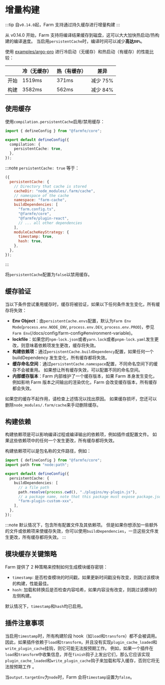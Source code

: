 # 增量构建

:::tip
自`v0.14.0`起，Farm 支持通过持久缓存进行增量构建
:::

从 v0.14.0 开始，Farm 支持将编译结果缓存到磁盘，这可以大大加快热启动/热构建的编译速度。 当启用`persistentCache`时，编译时间可以减少**高达`80%`**。

使用 [examples/argo-pro](https://github.com/farm-fe/farm/tree/main/examples/arco-pro) 进行冷启动（无缓存）和热启动（有缓存）的性能比较：

|      | 冷（无缓存） | 热（有缓存） | 差异     |
| ---- | ------------ | ------------ | -------- |
| 开始 | 1519ms       | 371ms        | 减少 75% |
| 构建 | 3582ms       | 562ms        | 减少 84% |

## 使用缓存

使用`compilation.persistentCache`启用/禁用缓存：

```ts
import { defineConfig } from "@farmfe/core";

export default defineConfig({
  compilation: {
    persistentCache: true,
  },
});
```

:::note
`persistentCache: true` 等于：

```js
({
  persistentCache: {
    // Directory that cache is stored
    cacheDir: "node_modules/.farm/cache",
    // namespace of the cache
    namespace: "farm-cache",
    buildDependencies: [
      "farm.config.ts",
      "@farmfe/core",
      "@farmfe/plugin-react",
      // ... all other dependencies
    ],
    moduleCacheKeyStrategy: {
      timestamp: true,
      hash: true,
    },
  },
});
```

:::

将`persistentCache`配置为`false`以禁用缓存。

## 缓存验证

当以下条件尝试重用缓存时，缓存将被验证，如果以下任何条件发生变化，所有缓存将失效：

- **Env Object**：由`persistentCache.envs`配置，默认为`Farm Env Mode`(`process.env.NODE_ENV`, `process.env.DEV`, `process.env.PROD`)，参见 `Farm Env`(/docs/config/farm-config#environment-variable)。
- **lockfile**：如果您的`npm-lock.json`或者`yarn.lock`或者`pnpm-lock.yaml`发生更改，则意味着依赖项发生更改，缓存将失效。
- **构建依赖项**：通过`persistentCache.buildDependency`配置，如果任何一个 buildDependency 发生变化，所有缓存都将失效。
- **缓存命名空间**：通过`persistentCache.namespace`配置，不同命名空间下的缓存不会被重用。 如果想让所有缓存失效，可以配置不同的命名空间。
- **内部缓存版本**：Farm 内部维护了一个缓存版本，如果 Farm 本身发生变化，例如影响 Farm 版本之间输出的渲染优化，Farm 会改变缓存版本，所有缓存都会失效。

如果您的缓存不起作用，请检查上述情况以找出原因。 如果缓存损坏，您还可以删除`node_modules/.farm/cache`来手动删除缓存。

## 构建依赖

构建依赖项是可以影响编译过程或编译输出的依赖项，例如插件或配置文件。 如果这些依赖项中的任何一个发生更改，所有缓存都将失效。

构建依赖项可以是包名称的文件路径，例如：

```ts
import { defineConfig } from "@farmfe/core";
import path from "node:path";

export default defineConfig({
  persistentCache: {
    buildDependencies: [
      // a file path
      path.resolve(process.cwd(), "./plugins/my-plugin.js"),
      // a package name, note that this package must expose package.json
      "farm-plugin-custom-xxx",
    ],
  },
});
```

:::note
默认情况下，包含所有配置文件及其依赖项。 但是如果你想添加一些额外的文件或依赖项来使缓存失效，你可以使用`buildDependencies`，一旦这些文件发生更改，所有缓存都将失效。
:::

## 模块缓存关键策略

Farm 提供了 2 种策略来控制如何生成模块缓存密钥：

- `timestamp`: 是否检查模块的时间戳，如果更新时间戳没有改变，则跳过该模块的构建，性能最佳。
- `hash`: 加载和转换后是否检查内容哈希，如果内容没有改变，则跳过该模块的左侧构建。

默认情况下，`timestamp`和`hash`均已启用。

## 插件注意事项

当启用`timestamp`时，所有构建阶段 hook（如`load`和`transform`）都不会被调用。 因此，如果插件依赖于`load`和`transform`，并且没有实现`plugin_cache_loaded`和`write_plugin_cache`挂钩，则它可能无法按预期工作。 例如，如果一个插件在`load`和`transform`中收集信息，并在`finish`钩子上发出它们，那么它应该实现`plugin_cache_loaded`和`write_plugin_cache`钩子来加载和写入缓存，否则它将无法按预期工作 。

当`output.targetEnv`为`node`时，Farm 会将`timestamp`设置为`false`。

<!-- ## 深入持久化 -->
